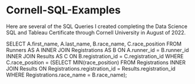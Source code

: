 # Cornell-SQL-Examples

Here are several of the SQL Queries I created completing the Data Science SQL and Tableau Certificate through Cornell University in August of 2022.

SELECT A.first_name, A.last_name, B.race_name, C.race_position
FROM Runners AS A
INNER JOIN Registrations AS B
ON A.runner_id = B.runner_id
INNER JOIN Results AS C
ON B.registration_id = C.registration_id
WHERE C.race_position = (SELECT MIN(race_position)
FROM Registrations
INNER JOIN Results
ON Registrations.registration_id = Results.registration_id
WHERE Registrations.race_name = B.race_name);
